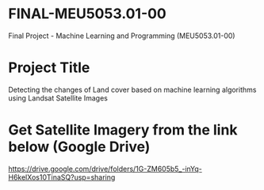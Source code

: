 # FINAL-MEU5053.01-00
Final Project - Machine Learning and Programming (MEU5053.01-00)


# Project Title
Detecting the changes of Land cover based on machine learning algorithms using Landsat Satellite Images


# Get Satellite Imagery from the link below (Google Drive)
https://drive.google.com/drive/folders/1G-ZM605b5_-inYq-H6kelXos10TinaSQ?usp=sharing

